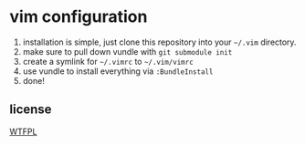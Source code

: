 vim configuration
=================

1.  installation is simple, just clone this repository into your `~/.vim` directory.
2.  make sure to pull down vundle with `git submodule init`
3.  create a symlink for `~/.vimrc` to `~/.vim/vimrc`
4.  use vundle to install everything via `:BundleInstall`
5.  done!

license
-------
[WTFPL](http://sam.zoy.org/wtfpl/)
